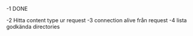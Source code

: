 
-1 DONE

-2 Hitta content type ur request
-3 connection alive från request
-4 lista godkända directories
